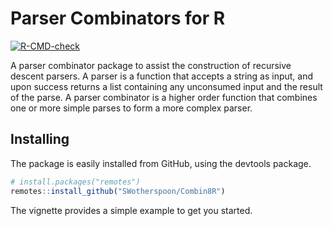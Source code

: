 # Parser Combinators for R
<!-- badges: start -->
[![R-CMD-check](https://github.com/SWotherspoon/Combin8R/actions/workflows/R-CMD-check.yaml/badge.svg)](https://github.com/SWotherspoon/Combin8R/actions/workflows/R-CMD-check.yaml)
<!-- badges: end -->


A parser combinator package to assist the construction of recursive
descent parsers. A parser is a function that accepts a string as
input, and upon success returns a list containing any unconsumed input
and the result of the parse.  A parser combinator is a higher order
function that combines one or more simple parses to form a more
complex parser.

## Installing

The package is easily installed from GitHub, using the devtools package.

```R
# install.packages("remotes")
remotes::install_github("SWotherspoon/Combin8R")
```

The vignette provides a simple example to get you started.

